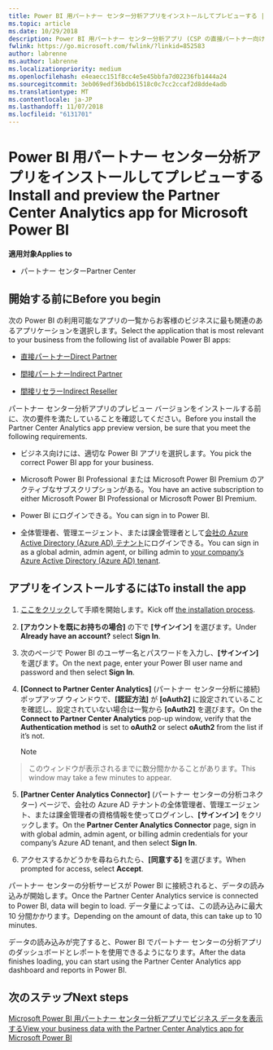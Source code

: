 ```yaml
---
title: Power BI 用パートナー センター分析アプリをインストールしてプレビューする | パートナー センター
ms.topic: article
ms.date: 10/29/2018
description: Power BI 用パートナー センター分析アプリ (CSP の直接パートナー向け) をプレビューするには、次の手順に従います。
fwlink: https://go.microsoft.com/fwlink/?linkid=852583
author: labrenne
ms.author: labrenne
ms.localizationpriority: medium
ms.openlocfilehash: e4eaecc151f8cc4e5e45bbfa7d02236fb1444a24
ms.sourcegitcommit: 3eb069edf36bdb61518c0c7cc2ccaf2d8dde4adb
ms.translationtype: MT
ms.contentlocale: ja-JP
ms.lasthandoff: 11/07/2018
ms.locfileid: "6131701"
---
```

# <a name="install-and-preview-the-partner-center-analytics-app-for-microsoft-power-bi"></a><span data-ttu-id="f13c8-103">Power BI 用パートナー センター分析アプリをインストールしてプレビューする</span><span class="sxs-lookup"><span data-stu-id="f13c8-103">Install and preview the Partner Center Analytics app for Microsoft Power BI</span></span>

**<span data-ttu-id="f13c8-104">適用対象</span><span class="sxs-lookup"><span data-stu-id="f13c8-104">Applies to</span></span>**

- <span data-ttu-id="f13c8-105">パートナー センター</span><span class="sxs-lookup"><span data-stu-id="f13c8-105">Partner Center</span></span>

## <a name="before-you-begin"></a><span data-ttu-id="f13c8-106">開始する前に</span><span class="sxs-lookup"><span data-stu-id="f13c8-106">Before you begin</span></span>

<span data-ttu-id="f13c8-107">次の Power BI の利用可能なアプリの一覧からお客様のビジネスに最も関連のあるアプリケーションを選択します。</span><span class="sxs-lookup"><span data-stu-id="f13c8-107">Select the application that is most relevant to your business from the following list of available Power BI apps:</span></span>
- [<span data-ttu-id="f13c8-108">直接パートナー</span><span class="sxs-lookup"><span data-stu-id="f13c8-108">Direct Partner</span></span>](https://app.powerbi.com/groups/me/getdata/services/direct-providers-partner-analytics)

- [<span data-ttu-id="f13c8-109">間接パートナー</span><span class="sxs-lookup"><span data-stu-id="f13c8-109">Indirect Partner</span></span>](https://app.powerbi.com/groups/me/getdata/services/indirect-providers-partner-analytics)

- [<span data-ttu-id="f13c8-110">間接リセラー</span><span class="sxs-lookup"><span data-stu-id="f13c8-110">Indirect Reseller</span></span>](https://app.powerbi.com/groups/me/getdata/services/indirect-seller-partner-analytics)

<span data-ttu-id="f13c8-111">パートナー センター分析アプリのプレビュー バージョンをインストールする前に、次の要件を満たしていることを確認してください。</span><span class="sxs-lookup"><span data-stu-id="f13c8-111">Before you install the Partner Center Analytics app preview version, be sure that you meet the following requirements.</span></span>

- <span data-ttu-id="f13c8-112">ビジネス向けには、適切な Power BI アプリを選択します。</span><span class="sxs-lookup"><span data-stu-id="f13c8-112">You pick the correct Power BI app for your business.</span></span>

- <span data-ttu-id="f13c8-113">Microsoft Power BI Professional または Microsoft Power BI Premium のアクティブなサブスクリプションがある。</span><span class="sxs-lookup"><span data-stu-id="f13c8-113">You have an active subscription to either Microsoft Power BI Professional or Microsoft Power BI Premium.</span></span>

- <span data-ttu-id="f13c8-114">Power BI にログインできる。</span><span class="sxs-lookup"><span data-stu-id="f13c8-114">You can sign in to Power BI.</span></span>

- <span data-ttu-id="f13c8-115">全体管理者、管理エージェント、または課金管理者として[会社の Azure Active Directory (Azure AD) テナント](azure-active-directory-tenants-and-partner-center.md)にログインできる。</span><span class="sxs-lookup"><span data-stu-id="f13c8-115">You can sign in as a global admin, admin agent, or billing admin to [your company’s Azure Active Directory (Azure AD) tenant](azure-active-directory-tenants-and-partner-center.md).</span></span>

## <a name="to-install-the-app"></a><span data-ttu-id="f13c8-116">アプリをインストールするには</span><span class="sxs-lookup"><span data-stu-id="f13c8-116">To install the app</span></span>

1. <span data-ttu-id="f13c8-117">[ここをクリック](https://app.powerbi.com/getdata/services/partneranalytics?cpcode=PartnerCenterAnalytics&getDataForceConnect=true&alwaysPromptForContentProviderCreds=true)して手順を開始します。</span><span class="sxs-lookup"><span data-stu-id="f13c8-117">Kick off [the installation process](https://app.powerbi.com/getdata/services/partneranalytics?cpcode=PartnerCenterAnalytics&getDataForceConnect=true&alwaysPromptForContentProviderCreds=true).</span></span>

2. <span data-ttu-id="f13c8-118">**[アカウントを既にお持ちの場合]** の下で **[サインイン]** を選びます。</span><span class="sxs-lookup"><span data-stu-id="f13c8-118">Under **Already have an account?** select **Sign In**.</span></span> 

3.  <span data-ttu-id="f13c8-119">次のページで Power BI のユーザー名とパスワードを入力し、**[サインイン]** を選びます。</span><span class="sxs-lookup"><span data-stu-id="f13c8-119">On the next page, enter your Power BI user name and password and then select **Sign In**.</span></span> 

4.  <span data-ttu-id="f13c8-120">**[Connect to Partner Center Analytics]** (パートナー センター分析に接続) ポップアップ ウィンドウで、**[認証方法]** が **[oAuth2]** に設定されていることを確認し、設定されていない場合は一覧から **[oAuth2]** を選びます。</span><span class="sxs-lookup"><span data-stu-id="f13c8-120">On the **Connect to Partner Center Analytics** pop-up window, verify that the **Authentication method** is set to **oAuth2** or select **oAuth2** from the list if it’s not.</span></span> 

    > [!NOTE]  
>  <span data-ttu-id="f13c8-121">このウィンドウが表示されるまでに数分間かかることがあります。</span><span class="sxs-lookup"><span data-stu-id="f13c8-121">This window may take a few minutes to appear.</span></span>

5.  <span data-ttu-id="f13c8-122">**[Partner Center Analytics Connector]** (パートナー センターの分析コネクター) ページで、会社の Azure AD テナントの全体管理者、管理エージェント、または課金管理者の資格情報を使ってログインし、**[サインイン]** をクリックします。</span><span class="sxs-lookup"><span data-stu-id="f13c8-122">On the **Partner Center Analytics Connector** page, sign in with global admin, admin agent, or billing admin credentials for your company’s Azure AD tenant, and then select **Sign In**.</span></span>
 
6.  <span data-ttu-id="f13c8-123">アクセスするかどうかを尋ねられたら、**[同意する]** を選びます。</span><span class="sxs-lookup"><span data-stu-id="f13c8-123">When prompted for access, select **Accept**.</span></span> 

<span data-ttu-id="f13c8-124">パートナー センターの分析サービスが Power BI に接続されると、データの読み込みが開始します。</span><span class="sxs-lookup"><span data-stu-id="f13c8-124">Once the Partner Center Analytics service is connected to Power BI, data will begin to load.</span></span> <span data-ttu-id="f13c8-125">データ量によっては、この読み込みに最大 10 分間かかります。</span><span class="sxs-lookup"><span data-stu-id="f13c8-125">Depending on the amount of data, this can take up to 10 minutes.</span></span> 

<span data-ttu-id="f13c8-126">データの読み込みが完了すると、Power BI でパートナー センターの分析アプリのダッシュボードとレポートを使用できるようになります。</span><span class="sxs-lookup"><span data-stu-id="f13c8-126">After the data finishes loading, you can start using the Partner Center Analytics app dashboard and reports in Power BI.</span></span>

## <a name="next-steps"></a><span data-ttu-id="f13c8-127">次のステップ</span><span class="sxs-lookup"><span data-stu-id="f13c8-127">Next steps</span></span>

[<span data-ttu-id="f13c8-128">Microsoft Power BI 用パートナー センター分析アプリでビジネス データを表示する</span><span class="sxs-lookup"><span data-stu-id="f13c8-128">View your business data with the Partner Center Analytics app for Microsoft Power BI</span></span>](power-bi-app-for-direct-partners-use.md)
